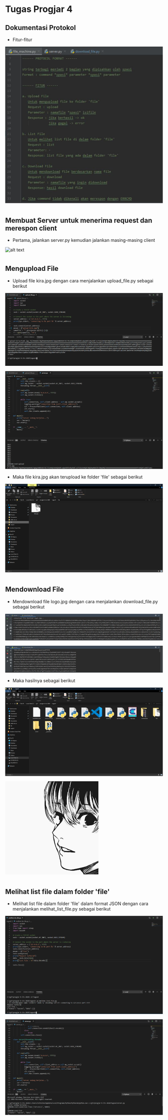 # Tugas Progjar 4
## Dokumentasi Protokol
* Fitur-fitur

![alt text](screenshots/protokol_format.JPG)
#
## Membuat Server untuk menerima request dan merespon client 
* Pertama, jalankan server.py kemudian jalankan masing-masing client

![alt text](screenshots/server_start.jpg)
#
## Mengupload File

* Upload file kira.jpg dengan cara menjalankan upload_file.py sebagai berikut

![alt text](screenshots/client_upload_file.png)

![alt text](screenshots/server_upload_file.png)

* Maka file kira.jpg akan terupload ke folder 'file' sebagai berikut

![alt text](screenshots/hasil_upload.png)
#
## Mendownload File
* Mendownload file logo.jpg dengan cara menjalankan download_file.py sebagai berikut

![alt text](screenshots/download.JPG)

![alt text](screenshots/server_download.JPG)

* Maka hasilnya sebagai berikut

![alt text](screenshots/hasil_download.png)

![alt text](file/kirā.jpg)
#
## Melihat list file dalam folder 'file'
* Melihat list file dalam folder 'file' dalam format JSON dengan cara menjalankan melihat_list_file.py sebagai berikut

![alt text](screenshots/melihat_list_file.png)

![alt text](screenshots/server_lihat_list.png)
